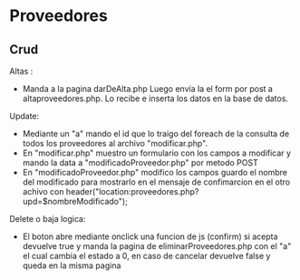 # Proveedores
## Crud
  Altas : 
*  Manda a la pagina darDeAlta.php
   Luego envía la el form por post a altaproveedores.php. Lo recibe e inserta los datos en la base de datos.

  Update:
*  Mediante un "a" mando el id que lo traigo del foreach de la consulta de todos los proveedores al archivo "modificar.php".
*  En "modificar.php" muestro un formulario con los campos a modificar y mando la data a "modificadoProveedor.php" por metodo POST
*  En "modificadoProveedor.php" modifico los campos guardo el nombre del modificado para mostrarlo en el mensaje de confimarcion en el   otro achivo con header("location:proveedores.php?upd=$nombreModificado");

Delete o baja logica:

*  El boton abre mediante onclick una funcion de js (confirm) si acepta devuelve true y manda la pagina de eliminarProveedores.php con el "a" el cual cambia el estado a 0, en caso de cancelar devuelve false y queda en la misma pagina
   

